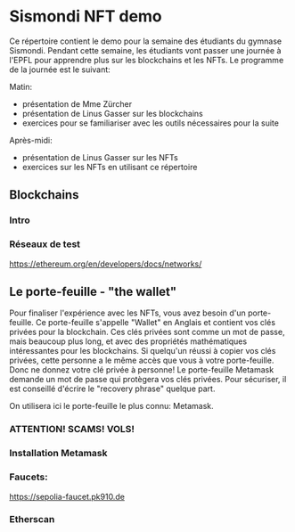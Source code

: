 # Sismondi NFT demo

Ce répertoire contient le demo pour la semaine des étudiants du gymnase Sismondi.
Pendant cette semaine, les étudiants vont passer une journée à l'EPFL pour apprendre
plus sur les blockchains et les NFTs.
Le programme de la journée est le suivant:

Matin:
- présentation de Mme Zürcher
- présentation de Linus Gasser sur les blockchains
- exercices pour se familiariser avec les outils nécessaires pour la suite

Après-midi:
- présentation de Linus Gasser sur les NFTs
- exercices sur les NFTs en utilisant ce répertoire

## Blockchains

### Intro

### Réseaux de test

https://ethereum.org/en/developers/docs/networks/

## Le porte-feuille - "the wallet"

Pour finaliser l'expérience avec les NFTs, vous avez besoin d'un porte-feuille.
Ce porte-feuille s'appelle "Wallet" en Anglais et contient vos clés privées pour
la blockchain.
Ces clés privées sont comme un mot de passe, mais beaucoup plus long, et avec des
propriétés mathématiques intéressantes pour les blockchains.
Si quelqu'un réussi à copier vos clés privées, cette personne a le même accès que vous
à votre porte-feuille.
Donc ne donnez votre clé privée à personne!
Le porte-feuille Metamask demande un mot de passe qui protègera vos clés privées.
Pour sécuriser, il est conseillé d'écrire le "recovery phrase" quelque part.

On utilisera ici le porte-feuille le plus connu: Metamask.

### ATTENTION! SCAMS! VOLS!

### Installation Metamask

### Faucets:
https://sepolia-faucet.pk910.de

### Etherscan